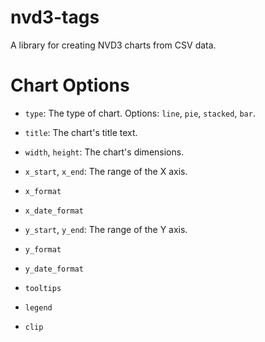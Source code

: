 # nvd3-tags

A library for creating NVD3 charts from CSV data.

# Chart Options

* `type`: The type of chart. Options: `line`, `pie`, `stacked`, `bar`.

* `title`: The chart's title text.

* `width`, `height`: The chart's dimensions.

* `x_start`, `x_end`: The range of the X axis.

* `x_format`

* `x_date_format`

* `y_start`, `y_end`: The range of the Y axis.

* `y_format`

* `y_date_format`

* `tooltips`

* `legend`

* `clip`
